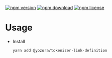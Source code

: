 [![npm version](https://img.shields.io/npm/v/@yozora/tokenizer-link-definition.svg)](https://www.npmjs.com/package/@yozora/tokenizer-link-definition)
[![npm download](https://img.shields.io/npm/dm/@yozora/tokenizer-link-definition.svg)](https://www.npmjs.com/package/@yozora/tokenizer-link-definition)
[![npm license](https://img.shields.io/npm/l/@yozora/tokenizer-link-definition.svg)](https://www.npmjs.com/package/@yozora/tokenizer-link-definition)


# Usage

  * Install
    ```shell
    yarn add @yozora/tokenizer-link-definition
    ```
